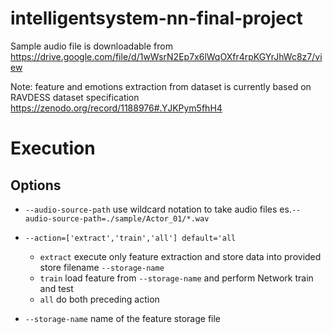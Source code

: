 # intelligentsystem-nn-final-project

Sample audio file is downloadable 
from https://drive.google.com/file/d/1wWsrN2Ep7x6lWqOXfr4rpKGYrJhWc8z7/view

Note: feature and emotions extraction from dataset is currently based on RAVDESS dataset specification https://zenodo.org/record/1188976#.YJKPym5fhH4


# Execution
## Options

- `--audio-source-path` use wildcard notation to take audio files es.`--audio-source-path=./sample/Actor_01/*.wav`

- `--action=['extract','train','all'] default='all`
    - `extract` execute only feature extraction and store data into provided store filename `--storage-name`
    - `train` load feature from `--storage-name` and perform Network train and test
    - `all` do both preceding action
    
- `--storage-name` name of the feature storage file